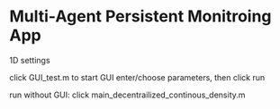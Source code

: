# Multi-Agent Persistent Monitroing App

1D settings

click GUI_test.m to start GUI
enter/choose parameters, then click run

run without GUI:
click main_decentrailized_continous_density.m

